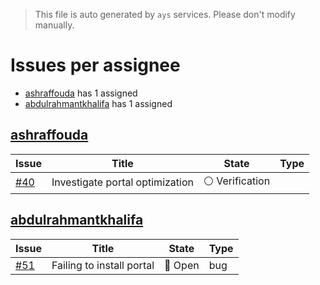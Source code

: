 > This file is auto generated by `ays` services. Please don't modify manually.

# Issues per assignee
- [ashraffouda](#ashraffouda) has 1 assigned
- [abdulrahmantkhalifa](#abdulrahmantkhalifa) has 1 assigned



## [ashraffouda](https://github.com/ashraffouda)

|Issue|Title|State|Type|
|-----|-----|-----|----|
|[#40](https://github.com/jumpscale/jumpscale_portal8/issues/40)|Investigate portal optimization|:white_circle: Verification||


## [abdulrahmantkhalifa](https://github.com/abdulrahmantkhalifa)

|Issue|Title|State|Type|
|-----|-----|-----|----|
|[#51](https://github.com/jumpscale/jumpscale_portal8/issues/51)|Failing to install portal|:red_circle: Open|bug|

